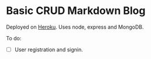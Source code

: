 # Basic CRUD Markdown Blog

Deployed on [Heroku](https://obscure-hollows-19823.herokuapp.com/). Uses node, express and MongoDB.

To do:

- [ ] User registration and signin.




